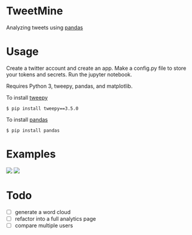 # TweetMine

Analyzing tweets using [pandas](http://pandas.pydata.org)

# Usage

Create a twitter account and create an app. Make a config.py file to store your tokens and secrets.
Run the jupyter notebook. 

Requires Python 3, tweepy, pandas, and matplotlib. 

To install [tweepy](http://www.tweepy.org)
```
$ pip install tweepy==3.5.0
```

To install [pandas](http://pandas.pydata.org)
```
$ pip install pandas
```

# Examples
<img src = 'http://i.imgur.com/e9t9kSx.jpg' />
<img src = 'http://i.imgur.com/vL6m4ny.jpg' />

# Todo
- [ ] generate a word cloud
- [ ] refactor into a full analytics page
- [ ] compare multiple users

